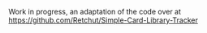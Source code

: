 Work in progress, an adaptation of the code over at https://github.com/Retchut/Simple-Card-Library-Tracker

